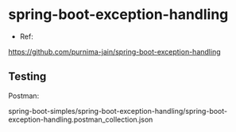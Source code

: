 
# spring-boot-exception-handling
- Ref:

https://github.com/purnima-jain/spring-boot-exception-handling

## Testing

Postman:  

spring-boot-simples/spring-boot-exception-handling/spring-boot-exception-handling.postman_collection.json

